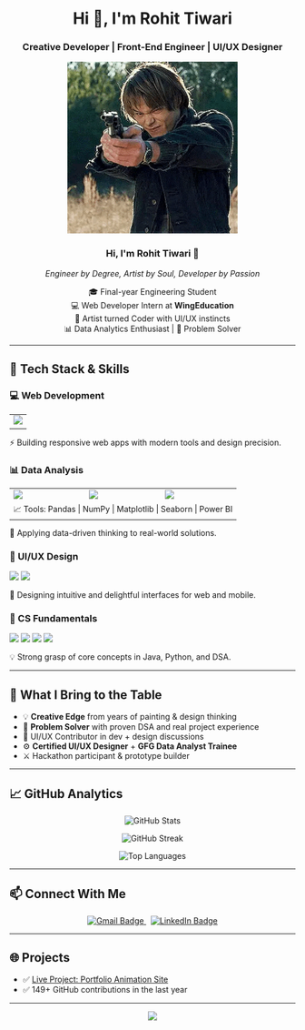 <!-- TITLE -->
<h1 align="center">Hi 👋, I'm Rohit Tiwari</h1>
<h3 align="center">Creative Developer | Front-End Engineer | UI/UX Designer</h3>

<!-- JONATHAN GIF -->
<div align="center">
  <img src="j1.gif" alt="Welcome GIF" width="300" />
  <h3>Hi, I'm <strong>Rohit Tiwari</strong> 👋</h3>
  <em>Engineer by Degree, Artist by Soul, Developer by Passion</em>
</div>

<!-- SHORT BIO -->
<p align="center">
  🎓 Final-year Engineering Student <br>
  💻 Web Developer Intern at <strong>WingEducation</strong><br>
  🎨 Artist turned Coder with UI/UX instincts<br>
  📊 Data Analytics Enthusiast | 🧠 Problem Solver
</p>

---

## 🚀 Tech Stack & Skills

### 💻 Web Development
<table>
<tr>
  <td><img src="https://skillicons.dev/icons?i=js,react,html,css,tailwind,nextjs,nodejs,mongodb" /></td>
</tr>
</table>
<p>⚡ Building responsive web apps with modern tools and design precision.</p>

### 📊 Data Analysis
<table>
<tr>
  <td><img src="https://skillicons.dev/icons?i=python" /></td>
  <td><img src="https://img.shields.io/badge/SQL-00758F?style=for-the-badge&logo=mysql&logoColor=white"/></td>
  <td><img src="https://img.shields.io/badge/Excel-217346?style=for-the-badge&logo=microsoft-excel&logoColor=white"/></td>
</tr>
<tr>
  <td colspan="3">📈 Tools: Pandas | NumPy | Matplotlib | Seaborn | Power BI</td>
</tr>
</table>
<p>🧠 Applying data-driven thinking to real-world solutions.</p>

### 🎨 UI/UX Design
<p>
  <img src="https://img.shields.io/badge/Figma-F24E1E?style=for-the-badge&logo=figma&logoColor=white"/>
  <img src="https://img.shields.io/badge/Wireframing-000000?style=for-the-badge&logo=figma&logoColor=white"/>
</p>
<p>🎯 Designing intuitive and delightful interfaces for web and mobile.</p>

### 🧠 CS Fundamentals
<p>
  <img src="https://img.shields.io/badge/Data_Structures-4B8BBE?style=for-the-badge"/>
  <img src="https://img.shields.io/badge/Algorithms-306998?style=for-the-badge"/>
  <img src="https://img.shields.io/badge/Networking-FF6F61?style=for-the-badge"/>
  <img src="https://img.shields.io/badge/Java-ED8B00?style=for-the-badge&logo=java&logoColor=white"/>
</p>
<p>💡 Strong grasp of core concepts in Java, Python, and DSA.</p>

---

## 🎯 What I Bring to the Table

- 💡 **Creative Edge** from years of painting & design thinking  
- 🔧 **Problem Solver** with proven DSA and real project experience  
- 🎨 UI/UX Contributor in dev + design discussions  
- ⚙️ **Certified UI/UX Designer** + **GFG Data Analyst Trainee**  
- ⚔️ Hackathon participant & prototype builder

---

## 📈 GitHub Analytics

<p align="center">
  <img src="https://github-readme-stats.vercel.app/api?username=RohitTiz&show_icons=true&theme=radical" alt="GitHub Stats" />
</p>

<p align="center">
  <img src="https://github-readme-streak-stats.demolab.com?user=RohitTiz&theme=radical&hide_border=true" alt="GitHub Streak" />
</p>

<p align="center">
  <img src="https://github-readme-stats.vercel.app/api/top-langs/?username=RohitTiz&layout=compact&theme=radical" alt="Top Languages" />
</p>

---

## 📫 Connect With Me

<p align="center">
  <a href="mailto:rohittiwari06052004@gmail.com">
    <img src="https://img.shields.io/badge/Gmail-D14836?style=for-the-badge&logo=gmail&logoColor=white" alt="Gmail Badge" />
  </a>
  &nbsp;
  <a href="https://www.linkedin.com/in/rohit-tiwari-8450b8286" target="_blank">
    <img src="https://img.shields.io/badge/LinkedIn-0077B5?style=for-the-badge&logo=linkedin&logoColor=white" alt="LinkedIn Badge" />
  </a>
</p>

---

## 🌐 Projects

- ✅ [Live Project: Portfolio Animation Site](https://animated-crisp-88f5c3.netlify.app/)
- ✅ 149+ GitHub contributions in the last year

---

<p align="center">
  <img src="https://capsule-render.vercel.app/api?type=waving&color=gradient&height=150&section=footer"/>
</p>
